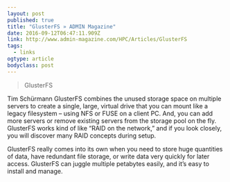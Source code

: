 ```yaml
---
layout: post 
published: true 
title: "GlusterFS » ADMIN Magazine" 
date: 2016-09-12T06:47:11.909Z 
link: http://www.admin-magazine.com/HPC/Articles/GlusterFS 
tags:
  - links
ogtype: article 
bodyclass: post 
---
```


> GlusterFS

Tim Schürmann
GlusterFS combines the unused storage space on multiple servers to create a single, large, virtual drive that you can mount like a legacy filesystem – using NFS or FUSE on a client PC. And, you can add more servers or remove existing servers from the storage pool on the fly. GlusterFS works kind of like “RAID on the network,” and if you look closely, you will discover many RAID concepts during setup.

GlusterFS really comes into its own when you need to store huge quantities of data, have redundant file storage, or write data very quickly for later access. GlusterFS can juggle multiple petabytes easily, and it’s easy to install and manage.